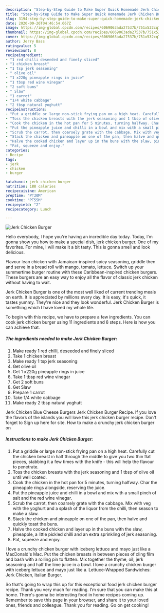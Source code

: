 ```yaml
---
description: "Step-by-Step Guide to Make Super Quick Homemade Jerk Chicken Burger"
title: "Step-by-Step Guide to Make Super Quick Homemade Jerk Chicken Burger"
slug: 3194-step-by-step-guide-to-make-super-quick-homemade-jerk-chicken-burger
date: 2020-09-26T04:46:54.667Z
image: https://img-global.cpcdn.com/recipes/6069063ada27537b/751x532cq70/jerk-chicken-burger-recipe-main-photo.jpg
thumbnail: https://img-global.cpcdn.com/recipes/6069063ada27537b/751x532cq70/jerk-chicken-burger-recipe-main-photo.jpg
cover: https://img-global.cpcdn.com/recipes/6069063ada27537b/751x532cq70/jerk-chicken-burger-recipe-main-photo.jpg
author: Jerry Bass
ratingvalue: 5
reviewcount: 8
recipeingredient:
- "1 red chilli deseeded and finely sliced"
- "1 chicken breast"
- "1 tsp jerk seasoning"
- " olive oil"
- "1 x220g pineapple rings in juice"
- "1 tbsp red wine vinegar"
- "2 soft buns"
- " Slaw"
- "1 carrot"
- "1/4 white cabbage"
- "2 tbsp natural yoghutt"
recipeinstructions:
- "Put a griddle or large non-stick frying pan on a high heat. Carefully cut the chicken breast in half through the middle to give you two thin flat pieces, stabbing it a few times with the knife - this will help the flavour to penetrate."
- "Toss the chicken breasts with the jerk seasoning and 1 tbsp of olive oil until well coated."
- "Cook the chicken in the hot pan for 5 minutes, turning halfway. Char the pineapple rings alongside, reserving the juice."
- "Put the pineapple juice and chilli in a bowl and mix with a small pinch of salt and the red wine vinegar."
- "Scrub the carrot, then coarsely grate with the cabbage. Mix with veg with the yoghurt and a splash of the liquor from the chilli, then season to make a slaw."
- "Stack the chicken and pineapple on one of the pan, then halve and quickly toast the buns."
- "Halve the cooked chicken and layer up in the buns with the slaw, pineapple, a little pickled chilli and an extra sprinkling of jerk seasoning."
- "Pat, squeeze and enjoy."
categories:
- Recipe
tags:
- jerk
- chicken
- burger

katakunci: jerk chicken burger 
nutrition: 188 calories
recipecuisine: American
preptime: "PT30M"
cooktime: "PT55M"
recipeyield: "2"
recipecategory: Lunch

---
```



![Jerk Chicken Burger](https://img-global.cpcdn.com/recipes/6069063ada27537b/751x532cq70/jerk-chicken-burger-recipe-main-photo.jpg)

Hello everybody, I hope you're having an incredible day today. Today, I'm gonna show you how to make a special dish, jerk chicken burger. One of my favorites. For mine, I will make it a bit tasty. This is gonna smell and look delicious.

Flavour lean chicken with Jamaican-inspired spicy seasoning, griddle then and serve in a bread roll with mango, tomato, lettuce. Switch up your summertime burger routine with these Caribbean-inspired chicken burgers. These burgers are an easy way to enjoy all the flavor of classic jerk chicken without having to wait.

Jerk Chicken Burger is one of the most well liked of current trending meals on earth. It is appreciated by millions every day. It is easy, it's quick, it tastes yummy. They're nice and they look wonderful. Jerk Chicken Burger is something which I have loved my whole life.


To begin with this recipe, we have to prepare a few ingredients. You can cook jerk chicken burger using 11 ingredients and 8 steps. Here is how you can achieve that.

<!--inarticleads1-->

##### The ingredients needed to make Jerk Chicken Burger:

1. Make ready 1 red chilli, deseeded and finely sliced
1. Take 1 chicken breast
1. Make ready 1 tsp jerk seasoning
1. Get  olive oil
1. Get 1 x220g pineapple rings in juice
1. Take 1 tbsp red wine vinegar
1. Get 2 soft buns
1. Get  Slaw
1. Prepare 1 carrot
1. Take 1/4 white cabbage
1. Make ready 2 tbsp natural yoghutt


Jerk Chicken Blue Cheese Burgers Jerk Chicken Burger Recipe. If you love the flavors of the islands you will love this jerk chicken burger recipe. Don&#39;t forget to Sign up here for site. How to make a crunchy jerk chicken burger on 

<!--inarticleads2-->

##### Instructions to make Jerk Chicken Burger:

1. Put a griddle or large non-stick frying pan on a high heat. Carefully cut the chicken breast in half through the middle to give you two thin flat pieces, stabbing it a few times with the knife - this will help the flavour to penetrate.
1. Toss the chicken breasts with the jerk seasoning and 1 tbsp of olive oil until well coated.
1. Cook the chicken in the hot pan for 5 minutes, turning halfway. Char the pineapple rings alongside, reserving the juice.
1. Put the pineapple juice and chilli in a bowl and mix with a small pinch of salt and the red wine vinegar.
1. Scrub the carrot, then coarsely grate with the cabbage. Mix with veg with the yoghurt and a splash of the liquor from the chilli, then season to make a slaw.
1. Stack the chicken and pineapple on one of the pan, then halve and quickly toast the buns.
1. Halve the cooked chicken and layer up in the buns with the slaw, pineapple, a little pickled chilli and an extra sprinkling of jerk seasoning.
1. Pat, squeeze and enjoy.


I love a crunchy chicken burger with iceberg lettuce and mayo just like a MacDonald&#39;s Mac. Put the chicken breasts in between pieces of cling film and bash with a rolling pin to flatten. Mix together the thyme, oil, jerk seasoning and half the lime juice in a bowl. I love a crunchy chicken burger with iceberg lettuce and mayo just like a. Lettuce-Wrapped Sandwiches: Jerk Chicken, Italian Burger. 

So that's going to wrap this up for this exceptional food jerk chicken burger recipe. Thank you very much for reading. I'm sure that you can make this at home. There's gonna be interesting food in home recipes coming up. Remember to save this page in your browser, and share it to your loved ones, friends and colleague. Thank you for reading. Go on get cooking!

